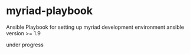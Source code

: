 # myriad-playbook
Ansible Playbook for setting up myriad development environment
ansible version >= 1.9

under progress
